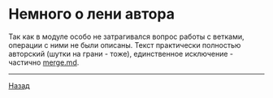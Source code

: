# Немного о лени автора
Так как в модуле особо не затрагивался вопрос работы с ветками, операции с ними не были описаны.
Текст практически полностью авторский (шутки на грани - тоже), единственное исключение - частично [merge.md](./merge.md).

___
[Назад](./readme.md)